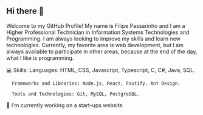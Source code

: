 ## Hi there 👋

Welcome to my GitHub Profile! 
My name is Filipe Passarinho and I am a Higher Professional Technician in Information Systems Technologies and Programming. I am always looking to improve my skills and learn new technologies. Currently, my favorite area is web development, but I am always available to participate in other areas, because at the end of the day, what I like is programming. 

  💻 Skills:
      Languages: HTML, CSS, Javascript, Typescript, C, C#, Java, SQL.
      
      Frameworks and Libraries: Node.js, React, Fastify, Ant Design.
      
      Tools and Technologies: Git, MySQL, PostgreSQL.

  🔭 I'm currently working on a start-ups website.


